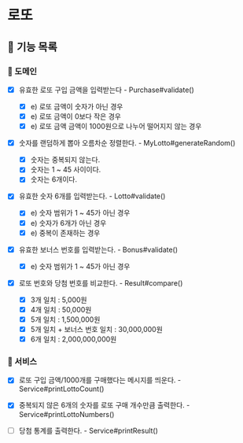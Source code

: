 # 로또

## 💼 기능 목록

### 📍 도메인

- [x] 유효한 로또 구입 금액을 입력받는다 - Purchase#validate()

  - [x] e) 로또 금액이 숫자가 아닌 경우
  - [x] e) 로또 금액이 0보다 작은 경우
  - [x] e) 로또 금액 금액이 1000원으로 나누어 떨어지지 않는 경우

- [x] 숫자를 랜덤하게 뽑아 오름차순 정렬한다. - MyLotto#generateRandom()

  - [x] 숫자는 중복되지 않는다.
  - [x] 숫자는 1 ~ 45 사이이다.
  - [x] 숫자는 6개이다.

- [x] 유효한 숫자 6개를 입력받는다. - Lotto#validate()

  - [x] e) 숫자 범위가 1 ~ 45가 아닌 경우
  - [x] e) 숫자가 6개가 아닌 경우
  - [x] e) 중복이 존재하는 경우

- [x] 유효한 보너스 번호를 입력받는다. - Bonus#validate()

  - [x] e) 숫자 범위가 1 ~ 45가 아닌 경우

- [x] 로또 번호와 당첨 번호를 비교한다. - Result#compare()

  - [x] 3개 일치 : 5,000원
  - [x] 4개 일치 : 50,000원
  - [x] 5개 일치 : 1,500,000원
  - [x] 5개 일치 + 보너스 번호 일치 : 30,000,000원
  - [x] 6개 일치 : 2,000,000,000원

### 📍 서비스

- [x] 로또 구입 금액/1000개를 구매했다는 메시지를 띄운다. -
      Service#printLottoCount()

- [x] 중복되지 않은 6개의 숫자를 로또 구매 개수만큼 출력한다. -
      Service#printLottoNumbers()

- [ ] 당첨 통계를 출력한다. - Service#printResult()
